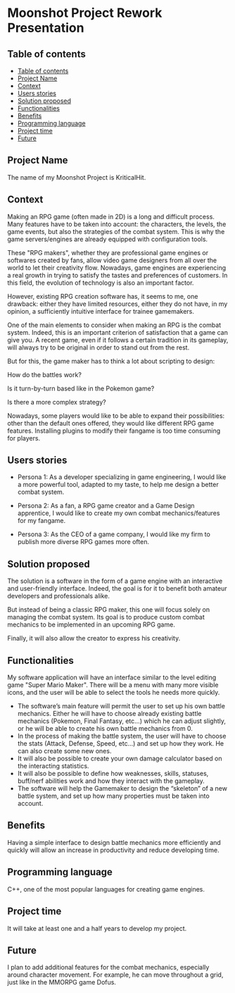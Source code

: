 # Moonshot Project Rework Presentation

## Table of contents
- [Table of contents](#table-of-contents)
- [Project Name](#project-name)
- [Context](#context)
- [Users stories](#users-stories)
- [Solution proposed](#solution-proposed)
- [Functionalities](#functionalities)
- [Benefits](#benefits)
- [Programming language](#programming-language)
- [Project time](#project-time)
- [Future](#future)

## Project Name
The name of my Moonshot Project is KriticalHit.

## Context
Making an RPG game (often made in 2D) is a long and difficult process. Many features have to be taken into account: the characters, the levels, the game events, but also the strategies of the combat system. 
This is why the game servers/engines are already equipped with configuration tools.

These "RPG makers", whether they are professional game engines or softwares created by fans, allow video game designers from all over the world to let their creativity flow. Nowadays, game engines are experiencing a real growth in trying to satisfy the tastes and preferences of customers. In this field, the evolution of technology is also an important factor.

However, existing RPG creation software has, it seems to me, one drawback: either they have limited resources, either they do not have, in my opinion, a sufficiently intuitive interface for trainee gamemakers. 

One of the main elements to consider when making an RPG is the combat system. Indeed, this is an important criterion of satisfaction that a game can give you. A recent game, even if it follows a certain tradition in its gameplay, will always try to be original in order to stand out from the rest.

But for this, the game maker has to think a lot about scripting to design:  

How do the battles work? 

Is it turn-by-turn based like in the Pokemon game?  

Is there a more complex strategy? 

Nowadays, some players would like to be able to expand their possibilities: other than the default ones offered, they would like different RPG game features. Installing plugins to modify their fangame is too time consuming for players. 

## Users stories
- Persona 1: As a developer specializing in game engineering, I would like a more powerful tool, adapted to my taste, to help me design a better combat system.

- Persona 2: As a fan, a RPG game creator and a Game Design apprentice, I would like to create my own combat mechanics/features for my fangame.

- Persona 3: As the CEO of a game company, I would like my firm to publish more diverse RPG games more often. 

## Solution proposed
The solution is a software in the form of a game engine with an interactive and user-friendly interface. 
Indeed, the goal is for it to benefit both amateur developers and professionals alike.

But instead of being a classic RPG maker, this one will focus solely on managing the combat system. Its goal is to produce custom combat mechanics to be implemented in an upcoming RPG game.

Finally, it will also allow the creator to express his creativity. 

## Functionalities
My software application will have an interface similar to the level editing game "Super Mario Maker". There will be a menu with many more visible icons, and the user will be able to select the tools he needs more quickly. 
- The software’s main feature will permit the user to set up his own battle mechanics. Either he will have to choose already existing battle mechanics (Pokemon, Final Fantasy, etc...) which he can adjust slightly, or he will be able to create his own battle mechanics from 0. 
- In the process of making the battle system, the user will have to choose the stats (Attack, Defense, Speed, etc...) and set up how they work. He can also create some new ones. 
- It will also be possible to create your own damage calculator based on the interacting statistics. 
- It will also be possible to define how weaknesses, skills, statuses, buff/nerf abilities work and how they interact with the gameplay. 
- The software will help the Gamemaker to design the “skeleton” of a new battle system, and set up how many properties must be taken into account. 

## Benefits
Having a simple interface to design battle mechanics more efficiently and quickly will allow an increase in productivity and reduce developing time. 

## Programming language
C++, one of the most popular languages for creating game engines. 

## Project time
It will take at least one and a half years to develop my project. 

## Future
I plan to add additional features for the combat mechanics, especially around character movement. 
For example, he can move throughout a grid, just like in the MMORPG game Dofus. 

